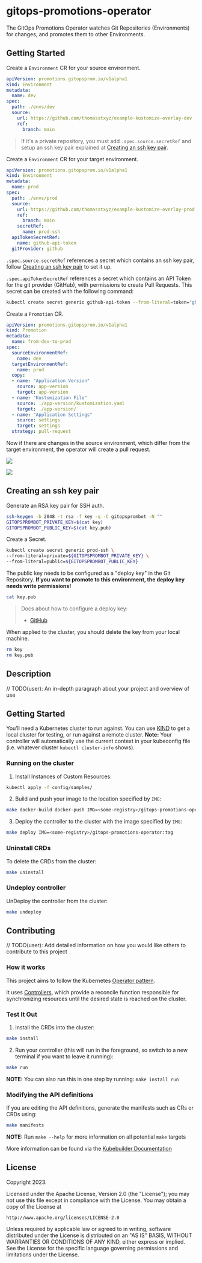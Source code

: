 # gitops-promotions-operator

The GitOps Promotions Operator watches Git Repositories (Environments) for changes,
and promotes them to other Environments.

## Getting Started

Create a `Environment` CR for your source environment.

```yaml
apiVersion: promotions.gitopsprom.io/v1alpha1
kind: Environment
metadata:
  name: dev
spec:
  path: ./envs/dev
  source:
    url: https://github.com/thomasstxyz/example-kustomize-overlay-dev
    ref:
      branch: main
```

> If it's a private repository, you must add `.spec.source.secretRef`
> and setup an ssh key pair explained at [Creating an ssh key pair](#creating-an-ssh-key-pair).

Create a `Environment` CR for your target environment.

```yaml
apiVersion: promotions.gitopsprom.io/v1alpha1
kind: Environment
metadata:
  name: prod
spec:
  path: ./envs/prod
  source:
    url: https://github.com/thomasstxyz/example-kustomize-overlay-prod
    ref:
      branch: main
    secretRef:
      name: prod-ssh
  apiTokenSecretRef:
    name: github-api-token
  gitProvider: github
```

`.spec.source.secretRef` references a secret which contains an ssh key pair,
follow [Creating an ssh key pair](#creating-an-ssh-key-pair) to set it up.

`.spec.apiTokenSecretRef` references a secret which contains an API Token for the git provider
(GitHub), with permissions to create Pull Requests. This secret can be created with the following command:

```bash
kubectl create secret generic github-api-token --from-literal=token="ghp_n139N..."
```

Create a `Promotion` CR.

```yaml
apiVersion: promotions.gitopsprom.io/v1alpha1
kind: Promotion
metadata:
  name: from-dev-to-prod
spec:
  sourceEnvironmentRef:
    name: dev
  targetEnvironmentRef:
    name: prod
  copy:
  - name: "Application Version"
    source: app-version
    target: app-version
  - name: "Kustomization File"
    source: ./app-version/kustomization.yaml
    target: ./app-version/
  - name: "Application Settings"
    source: settings
    target: settings
  strategy: pull-request
```

Now if there are changes in the source environment,
which differ from the target environment,
the operator will create a pull request.

![](docs/assets/github-pr-commits-view.png)

![](docs/assets/github-pr-files-changed-view.png)

## Creating an ssh key pair

Generate an RSA key pair for SSH auth.

```bash
ssh-keygen -b 2048 -t rsa -f key -q -C gitopsprombot -N ""
GITOPSPROMBOT_PRIVATE_KEY=$(cat key)
GITOPSPROMBOT_PUBLIC_KEY=$(cat key.pub)
```

Create a Secret.

```bash
kubectl create secret generic prod-ssh \
--from-literal=private=${GITOPSPROMBOT_PRIVATE_KEY} \
--from-literal=public=${GITOPSPROMBOT_PUBLIC_KEY}
```

The public key needs to be configured as a "deploy key" in the Git Repository.
**If you want to promote to this environment, the deploy key needs write permissions!**
```bash
cat key.pub
```
> Docs about how to configure a deploy key:
> - [GitHub](https://docs.github.com/en/authentication/connecting-to-github-with-ssh/managing-deploy-keys)

When applied to the cluster, you should delete the key from your local machine.

```bash
rm key
rm key.pub
```

## Description
// TODO(user): An in-depth paragraph about your project and overview of use

## Getting Started
You’ll need a Kubernetes cluster to run against. You can use [KIND](https://sigs.k8s.io/kind) to get a local cluster for testing, or run against a remote cluster.
**Note:** Your controller will automatically use the current context in your kubeconfig file (i.e. whatever cluster `kubectl cluster-info` shows).

### Running on the cluster
1. Install Instances of Custom Resources:

```sh
kubectl apply -f config/samples/
```

2. Build and push your image to the location specified by `IMG`:

```sh
make docker-build docker-push IMG=<some-registry>/gitops-promotions-operator:tag
```

3. Deploy the controller to the cluster with the image specified by `IMG`:

```sh
make deploy IMG=<some-registry>/gitops-promotions-operator:tag
```

### Uninstall CRDs
To delete the CRDs from the cluster:

```sh
make uninstall
```

### Undeploy controller
UnDeploy the controller from the cluster:

```sh
make undeploy
```

## Contributing
// TODO(user): Add detailed information on how you would like others to contribute to this project

### How it works
This project aims to follow the Kubernetes [Operator pattern](https://kubernetes.io/docs/concepts/extend-kubernetes/operator/).

It uses [Controllers](https://kubernetes.io/docs/concepts/architecture/controller/),
which provide a reconcile function responsible for synchronizing resources until the desired state is reached on the cluster.

### Test It Out
1. Install the CRDs into the cluster:

```sh
make install
```

2. Run your controller (this will run in the foreground, so switch to a new terminal if you want to leave it running):

```sh
make run
```

**NOTE:** You can also run this in one step by running: `make install run`

### Modifying the API definitions
If you are editing the API definitions, generate the manifests such as CRs or CRDs using:

```sh
make manifests
```

**NOTE:** Run `make --help` for more information on all potential `make` targets

More information can be found via the [Kubebuilder Documentation](https://book.kubebuilder.io/introduction.html)

## License

Copyright 2023.

Licensed under the Apache License, Version 2.0 (the "License");
you may not use this file except in compliance with the License.
You may obtain a copy of the License at

    http://www.apache.org/licenses/LICENSE-2.0

Unless required by applicable law or agreed to in writing, software
distributed under the License is distributed on an "AS IS" BASIS,
WITHOUT WARRANTIES OR CONDITIONS OF ANY KIND, either express or implied.
See the License for the specific language governing permissions and
limitations under the License.

